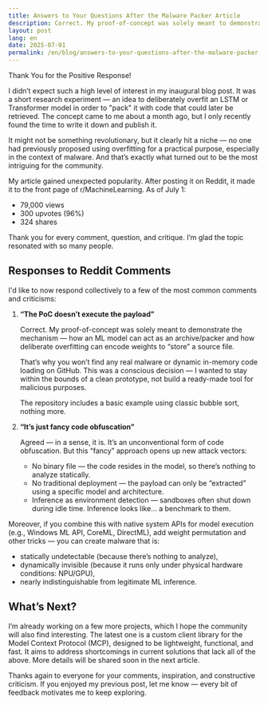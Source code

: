```yaml
---
title: Answers to Your Questions After the Malware Packer Article
description: Correct. My proof-of-concept was solely meant to demonstrate the mechanism — how an ML model can act as an archive/packer and how deliberate overfitting can encode weights to “store” a source file.
layout: post
lang: en
date: 2025-07-01
permalink: /en/blog/answers-to-your-questions-after-the-malware-packer-article/
---
```


Thank You for the Positive Response!

I didn’t expect such a high level of interest in my inaugural blog post. It was a short research experiment — an idea to deliberately overfit an LSTM or Transformer model in order to "pack" it with code that could later be retrieved. The concept came to me about a month ago, but I only recently found the time to write it down and publish it.

It might not be something revolutionary, but it clearly hit a niche — no one had previously proposed using overfitting for a practical purpose, especially in the context of malware. And that’s exactly what turned out to be the most intriguing for the community.

My article gained unexpected popularity. After posting it on Reddit, it made it to the front page of r/MachineLearning. As of July 1:

- 79,000 views
- 300 upvotes (96%)
- 324 shares

Thank you for every comment, question, and critique. I’m glad the topic resonated with so many people.

## Responses to Reddit Comments

I'd like to now respond collectively to a few of the most common comments and criticisms:

1. **“The PoC doesn’t execute the payload”**
    
    Correct. My proof-of-concept was solely meant to demonstrate the mechanism — how an ML model can act as an archive/packer and how deliberate overfitting can encode weights to “store” a source file.

    That’s why you won’t find any real malware or dynamic in-memory code loading on GitHub. This was a conscious decision — I wanted to stay within the bounds of a clean prototype, not build a ready-made tool for malicious purposes.

    The repository includes a basic example using classic bubble sort, nothing more.

2. **“It’s just fancy code obfuscation”**

    Agreed — in a sense, it is. It’s an unconventional form of code obfuscation. But this “fancy” approach opens up new attack vectors:

    - No binary file — the code resides in the model, so there’s nothing to analyze statically.
    - No traditional deployment — the payload can only be “extracted” using a specific model and architecture.
    - Inference as environment detection — sandboxes often shut down during idle time. Inference looks like… a benchmark to them.

Moreover, if you combine this with native system APIs for model execution (e.g., Windows ML API, CoreML, DirectML), add weight permutation and other tricks — you can create malware that is:

- statically undetectable (because there’s nothing to analyze),
- dynamically invisible (because it runs only under physical hardware conditions: NPU/GPU),
- nearly indistinguishable from legitimate ML inference.

## What’s Next?

I’m already working on a few more projects, which I hope the community will also find interesting. The latest one is a custom client library for the Model Context Protocol (MCP), designed to be lightweight, functional, and fast. It aims to address shortcomings in current solutions that lack all of the above. More details will be shared soon in the next article.

Thanks again to everyone for your comments, inspiration, and constructive criticism. If you enjoyed my previous post, let me know — every bit of feedback motivates me to keep exploring.
